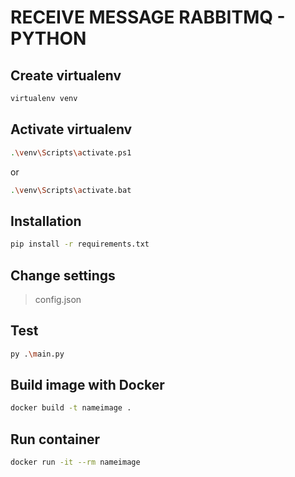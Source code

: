 # RECEIVE MESSAGE RABBITMQ - PYTHON

## Create virtualenv
```bash
virtualenv venv
```
## Activate virtualenv
```bash
.\venv\Scripts\activate.ps1
```
or
```bash
.\venv\Scripts\activate.bat
```

## Installation
```bash
pip install -r requirements.txt
```
## Change settings

>config.json

## Test
```bash
py .\main.py
```

## Build image with Docker
```bash
docker build -t nameimage .
```

## Run container
```bash
docker run -it --rm nameimage
```

